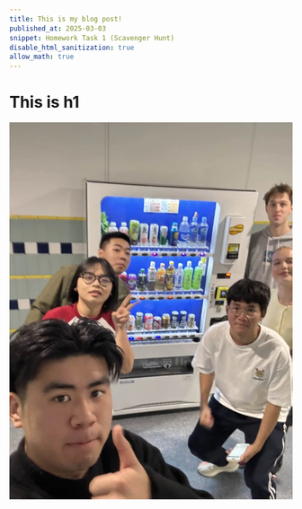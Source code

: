 ```yaml
--- 
title: This is my blog post!
published_at: 2025-03-03
snippet: Homework Task 1 (Scavenger Hunt)
disable_html_sanitization: true
allow_math: true
---
```

# This is h1

![GroupSelfie](/w01s1.md/VendingMachine.jpg)





